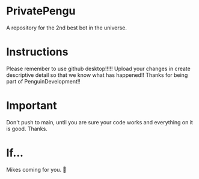 # PrivatePengu
 A repository for the 2nd best bot in the universe.

# Instructions
 Please remember to use github desktop!!!!! Upload your changes in create descriptive detail so that we know what has happened!! Thanks for being part of PenguinDevelopment!!
# Important
Don't push to main, until you are sure your code works and everything on it is good.
Thanks.
# If...
Mikes coming for you. 🔫
